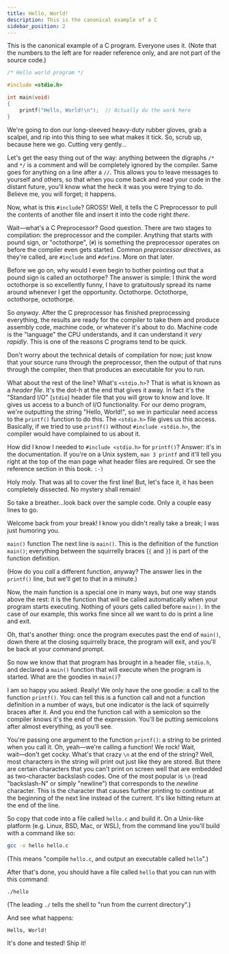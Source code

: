 ```yaml
---
title: Hello, World!
description: This is the canonical example of a C
sidebar_position: 2
---
```


This is the canonical example of a C program. Everyone uses it. (Note that the numbers to the left are for reader reference only, and are not part of the source code.)

```c showLineNumbers
/* Hello world program */

#include <stdio.h>

int main(void)
{
    printf("Hello, World!\n");  // Actually do the work here
}
```

We're going to don our long-sleeved heavy-duty rubber gloves, grab a scalpel, and rip into this thing to see what makes it tick. So, scrub up, because here we go. Cutting very gently...

Let's get the easy thing out of the way: anything between the digraphs `/*` and `*/` is a comment and will be completely ignored by the compiler. Same goes for anything on a line after a `//`. This allows you to leave messages to yourself and others, so that when you come back and read your code in the distant future, you'll know what the heck it was you were trying to do. Believe me, you will forget; it happens.

Now, what is this `#include`? GROSS! Well, it tells the C Preprocessor to pull the contents of another file and insert it into the code right _there_.

Wait―what's a C Preprocessor? Good question. There are two stages to compilation: the preprocessor and the compiler. Anything that starts with pound sign, or "octothorpe", (`#`) is something the preprocessor operates on before the compiler even gets started. Common _preprocessor directives_, as they're called, are `#include` and `#define`. More on that later.

Before we go on, why would I even begin to bother pointing out that a pound sign is called an octothorpe? The answer is simple: I think the word octothorpe is so excellently funny, I have to gratuitously spread its name around whenever I get the opportunity. Octothorpe. Octothorpe, octothorpe, octothorpe.

So _anyway_. After the C preprocessor has finished preprocessing everything, the results are ready for the compiler to take them and produce assembly code, machine code, or whatever it's about to do. Machine code is the "language" the CPU understands, and it can understand it _very rapidly_. This is one of the reasons C programs tend to be quick.

Don't worry about the technical details of compilation for now; just know that your source runs through the preprocessor, then the output of that runs through the compiler, then that produces an executable for you to run.

What about the rest of the line? What's `<stdio.h>`? That is what is known as a _header file_. It's the dot-h at the end that gives it away. In fact it's the "Standard I/O" (`stdio`) header file that you will grow to know and love. It gives us access to a bunch of I/O functionality. For our demo program, we're outputting the string "Hello, World!", so we in particular need access to the `printf()` function to do this. The `<stdio.h>` file gives us this access. Basically, if we tried to use `printf()` without `#include <stdio.h>`, the compiler would have complained to us about it.

How did I know I needed to `#include <stdio.h>` for `printf()`? Answer: it's in the documentation. If you're on a Unix system, `man 3 printf` and it'll tell you right at the top of the man page what header files are required. Or see the reference section in this book. `:-)`

Holy moly. That was all to cover the first line! But, let's face it, it has been completely dissected. No mystery shall remain!

So take a breather...look back over the sample code. Only a couple easy lines to go.

Welcome back from your break! I know you didn't really take a break; I was just humoring you.

`main()` function The next line is `main()`. This is the definition of the function `main()`; everything between the squirrelly braces (`{` and `}`) is part of the function definition.

(How do you _call_ a different function, anyway? The answer lies in the `printf()` line, but we'll get to that in a minute.)

Now, the main function is a special one in many ways, but one way stands above the rest: it is the function that will be called automatically when your program starts executing. Nothing of yours gets called before `main()`. In the case of our example, this works fine since all we want to do is print a line and exit.

Oh, that's another thing: once the program executes past the end of `main()`, down there at the closing squirrelly brace, the program will exit, and you'll be back at your command prompt.

So now we know that that program has brought in a header file, `stdio.h`, and declared a `main()` function that will execute when the program is started. What are the goodies in `main()`?

I am so happy you asked. Really! We only have the one goodie: a call to the function `printf()`. You can tell this is a function call and not a function definition in a number of ways, but one indicator is the lack of squirrelly braces after it. And you end the function call with a semicolon so the compiler knows it's the end of the expression. You'll be putting semicolons after almost everything, as you'll see.

You're passing one argument to the function `printf()`: a string to be printed when you call it. Oh, yeah―we're calling a function! We rock! Wait, wait―don't get cocky. What's that crazy `\n` at the end of the string? Well, most characters in the string will print out just like they are stored. But there are certain characters that you can't print on screen well that are embedded as two-character backslash codes. One of the most popular is `\n` (read "backslash-N" or simply "newline") that corresponds to the _newline_ character. This is the character that causes further printing to continue at the beginning of the next line instead of the current. It's like hitting return at the end of the line.

So copy that code into a file called `hello.c` and build it. On a Unix-like platform (e.g. Linux, BSD, Mac, or WSL), from the command line you'll build with a command like so:

```sh
gcc -o hello hello.c
```

(This means "compile `hello.c`, and output an executable called `hello`".)

After that's done, you should have a file called `hello` that you can run with this command:

```sh
./hello
```

(The leading `./` tells the shell to "run from the current directory".)

And see what happens:

```console
Hello, World!
```

It's done and tested! Ship it!
